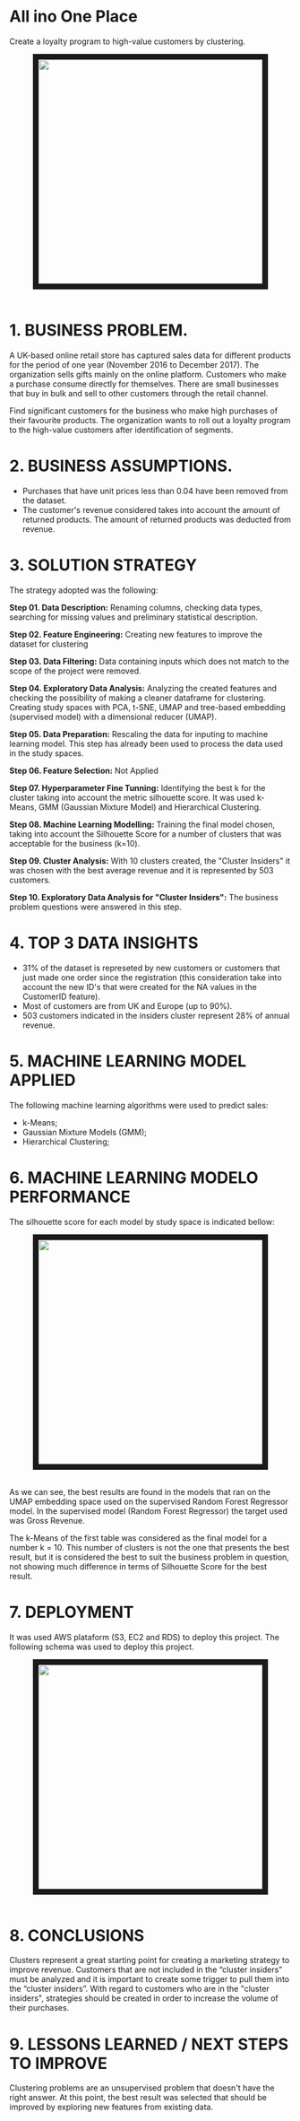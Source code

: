 # All ino One Place

Create a loyalty program to high-value customers by clustering.

<div align="center">
<img src="https://github.com/smbaptistag/.jpg" width="400px" border="10px">
</div>
</br>


# 1. BUSINESS PROBLEM.
A UK-based online retail store has captured sales data for different products for the period of one year (November 2016 to December 2017). The organization sells gifts mainly on the online platform. Customers who make a purchase consume directly for themselves. There are small businesses that buy in bulk and sell to other customers through the retail channel.

Find significant customers for the business who make high purchases of their favourite products. The organization wants to roll out a loyalty program to the high-value customers after identification of segments.

# 2. BUSINESS ASSUMPTIONS.

  - Purchases that have unit prices less than 0.04 have been removed from the dataset.
  - The customer's revenue considered takes into account the amount of returned products. The amount of returned products was deducted from revenue.


# 3. SOLUTION STRATEGY

The strategy adopted was the following:

**Step 01. Data Description:** Renaming columns, checking data types, searching for missing values and preliminary statistical description.

**Step 02. Feature Engineering:** Creating new features to improve the dataset for clustering

**Step 03. Data Filtering:** Data containing inputs which does not match to the scope of the project were removed.

**Step 04. Exploratory Data Analysis:** Analyzing the created features and checking the possibility of making a cleaner dataframe for clustering. Creating study spaces with PCA, t-SNE, UMAP and tree-based embedding (supervised model) with a dimensional reducer (UMAP).

**Step 05. Data Preparation:** Rescaling the data for inputing to machine learning model. This step has already been used to process the data used in the study spaces.

**Step 06. Feature Selection:** Not Applied

**Step 07. Hyperparameter Fine Tunning:** Identifying the best k for the cluster taking into account the metric silhouette score. It was used k-Means, GMM (Gaussian Mixture Model) and Hierarchical Clustering.

**Step 08. Machine Learning Modelling:** Training the final model chosen, taking into account the Silhouette Score for a number of clusters that was acceptable for the business (k=10).

**Step 09. Cluster Analysis:** With 10 clusters created, the "Cluster Insiders" it was chosen with the best average revenue and it is represented by 503 customers.

**Step 10. Exploratory Data Analysis for "Cluster Insiders":** The business problem questions were answered in this step.

# 4. TOP 3 DATA INSIGHTS

  - 31% of the dataset is represeted by new customers or customers that just made one order since the registration (this consideration take into account the new ID's that were created for the NA values in the CustomerID feature).
  - Most of customers are from UK and Europe (up to 90%).
  - 503 customers indicated in the insiders cluster represent 28% of annual revenue.

# 5. MACHINE LEARNING MODEL APPLIED

The following machine learning algorithms were used to predict sales:

  - k-Means;
  - Gaussian Mixture Models (GMM);
  - Hierarchical Clustering;


# 6. MACHINE LEARNING MODELO PERFORMANCE
The silhouette score for each model by study space is indicated bellow:

<div align="center">
<img src="https://github.com/smbaptistag/.jpg" width="400px" border="10px">
</div>
</br>

As we can see, the best results are found in the models that ran on the UMAP embedding space used on the supervised Random Forest Regressor model. In the supervised model (Random Forest Regressor) the target used was Gross Revenue.

The k-Means of the first table was considered as the final model for a number k = 10. This number of clusters is not the one that presents the best result, but it is considered the best to suit the business problem in question, not showing much difference in terms of Silhouette Score for the best result.

# 7. DEPLOYMENT
It was used AWS plataform (S3, EC2 and RDS) to deploy this project. The following schema was used to deploy this project.

<div align="center">
<img src="https://github.com/smbaptistag/.jpg" width="400px" border="10px">
</div>
</br>

# 8. CONCLUSIONS
Clusters represent a great starting point for creating a marketing strategy to improve revenue. Customers that are not included in the “cluster insiders” must be analyzed and it is important to create some trigger to pull them into the “cluster insiders”. With regard to customers who are in the "cluster insiders", strategies should be created in order to increase the volume of their purchases.

# 9. LESSONS LEARNED / NEXT STEPS TO IMPROVE
Clustering problems are an unsupervised problem that doesn't have the right answer. At this point, the best result was selected that should be improved by exploring new features from existing data.

